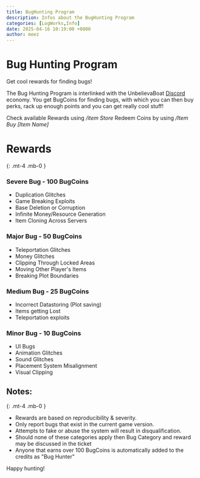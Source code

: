 ```yaml
---
title: BugHunting Program
description: Infos about the BugHunting Program
categories: [LogWorks,Info]
date: 2025-04-16 10:19:00 +0800
author: meez
---
```


# __Bug Hunting Program__
Get cool rewards for finding bugs!

The Bug Hunting Program is interlinked with the UnbelievaBoat [Discord](https://discord.gg/uEbTSzZnwy) economy.
You get BugCoins for finding bugs, with which you can then buy perks, rack up enough points and you can get really cool stuff!

Check available Rewards using */item Store*
Redeem Coins by using */Item Buy [Item Name]*

# __Rewards__
{: .mt-4 .mb-0 }
### Severe Bug - 100 BugCoins
  - Duplication Glitches
  - Game Breaking Exploits
  - Base Deletion or Corruption
  - Infinite Money/Resource Generation
  - Item Cloning Across Servers
### Major Bug - 50 BugCoins
  - Teleportation Glitches
  - Money Glitches
  - Clipping Through Locked Areas
  - Moving Other Player's Items
  - Breaking Plot Boundaries
### Medium Bug - 25 BugCoins
  - Incorrect Datastoring (Plot saving)
  - Items getting Lost
  - Teleportation exploits
### Minor Bug - 10 BugCoins
  - UI Bugs
  - Animation Glitches
  - Sound Glitches
  - Placement System Misalignment
  - Visual Clipping

## Notes:
{: .mt-4 .mb-0 }
 - Rewards are based on reproducibility & severity.  
 - Only report bugs that exist in the current game version.  
 - Attempts to fake or abuse the system will result in disqualification.  
 - Should none of these categories apply then Bug Category and reward may be discussed in the ticket
 - Anyone that earns over 100 BugCoins is automatically added to the credits as "Bug Hunter"

 Happy hunting!